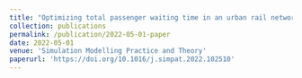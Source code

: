 ```yaml
---
title: "Optimizing total passenger waiting time in an urban rail network: A passenger flow guidance strategy based on a multi-agent simulation approach"
collection: publications
permalink: /publication/2022-05-01-paper
date: 2022-05-01
venue: 'Simulation Modelling Practice and Theory'
paperurl: 'https://doi.org/10.1016/j.simpat.2022.102510'
---
```




